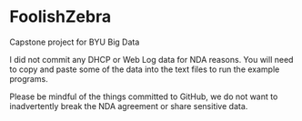 # FoolishZebra
Capstone project for BYU Big Data

I did not commit any DHCP or Web Log data for NDA reasons.
You will need to copy and paste some of the data into the text files to run the example programs.

Please be mindful of the things committed to GitHub, we do not want to inadvertently break the NDA
agreement or share sensitive data.
